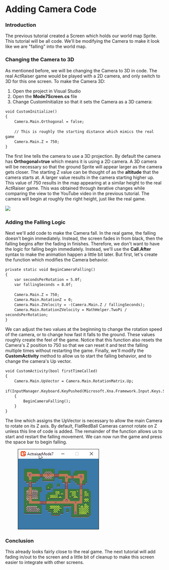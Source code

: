 # Adding Camera Code

### Introduction

The previous tutorial created a Screen which holds our world map Sprite. This tutorial will be all code. We'll be modifying the Camera to make it look like we are "falling" into the world map.

### Changing the Camera to 3D

As mentioned before, we will be changing the Camera to 3D in code. The real ActRaiser game would be played with a 2D camera, and only switch to 3D for this one screen. To make the Camera 3D:

1. Open the project in Visual Studio
2. Open the **Mode7Screen.cs** file
3. Change CustomInitialize so that it sets the Camera as a 3D camera:

```
void CustomInitialize()
{
    Camera.Main.Orthogonal = false;

    // This is roughly the starting distance which mimics the real game
    Camera.Main.Z = 750;
}
```

The first line tells the camera to use a 3D projection. By default the camera has **Orthogonal=true** which means it is using a 2D camera. A 3D camera will be necessary so that the ground Sprite will appear larger as the camera gets closer. The starting Z value can be thought of as the **altitude** that the camera starts at. A larger value results in the camera starting higher up. This value of 750 results in the map appearing at a similar height to the real ActRaiser game. This was obtained through iterative changes while comparing the view to the YouTube video in the previous tutorial. The camera will begin at roughly the right height, just like the real game.

![](../../../.gitbook/assets/2021-04-img\_606cf9b6eaddc.png)

### Adding the Falling Logic

Next we'll add code to make the Camera fall. In the real game, the falling doesn't begin immediately. Instead, the screen fades in from black, then the falling begins after the fading in finishes. Therefore, we don't want to have the logic for falling begin immediately. Instead, we'll use the **Call.After** syntax to make the animation happen a little bit later. But first, let's create the function which modifies the Camera behavior.

```
private static void BeginCameraFalling()
{
    var secondsPerRotation = 5.0f;
    var fallingSeconds = 8.0f;

    Camera.Main.Z = 750;
    Camera.Main.RotationZ = 0;
    Camera.Main.ZVelocity = -(Camera.Main.Z / fallingSeconds);
    Camera.Main.RotationZVelocity = MathHelper.TwoPi / secondsPerRotation;
}
```

We can adjust the two values at the beginning to change the rotation speed of the camera, or to change how fast it falls to the ground. These values roughly create the feel of the game. Notice that this function also resets the Camera's Z position to 750 so that we can reset it and test the falling multiple times without restarting the game. Finally, we'll modify the **CustomActivity** method to allow us to start the falling behavior, and to change the camera's Up vector.

```
void CustomActivity(bool firstTimeCalled)
{
    Camera.Main.UpVector = Camera.Main.RotationMatrix.Up;
    if(InputManager.Keyboard.KeyPushed(Microsoft.Xna.Framework.Input.Keys.Space))
    {
        BeginCameraFalling();
    }
}
```

The line which assigns the UpVector is necessary to allow the main Camera to rotate on its Z axis. By default, FlatRedBall Cameras cannot rotate on Z unless this line of code is added. The remainder of the function allows us to start and restart the falling movement. We can now run the game and press the space bar to begin falling.

<figure><img src="../../../.gitbook/assets/2021-03-2021_April_06_182918.gif" alt=""><figcaption></figcaption></figure>

### Conclusion

This already looks fairly close to the real game. The next tutorial will add fading in/out to the screen and a little bit of cleanup to make this screen easier to integrate with other screens.

